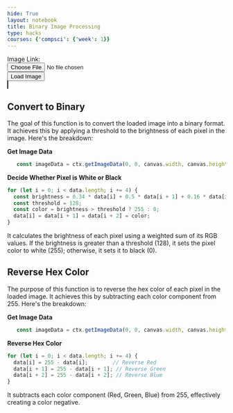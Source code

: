 ```yaml
---
hide: True
layout: notebook
title: Binary Image Processing
type: hacks
courses: {'compsci': {'week': 1}}
---
```


<html lang="en">
<head>
  <meta charset="UTF-8">
  <meta name="viewport" content="width=device-width, initial-scale=1.0">
  <title>Image Processing with JS</title>
</head>
<body>
  <label for="imageLink">Image Link:</label>
  <br>
  <input type="file" id="fileInput" accept="image/*">
  <br>
  <button id="loadButton" style="display: inline;">Load Image</button>
  <br>
  <canvas id="canvas" style="border: 1px solid #000;"></canvas>
  <br>
  <button id="processButton" style="display: none;">Process Image to Binary</button>
  <button id="reverseHexButton" style="display: none;">Reverse Hex Color</button>
  <button id="originalButton" style="display: none;">Show Original Image</button>

  <script>
  document.addEventListener('DOMContentLoaded', function() {
    const canvas = document.getElementById('canvas');
    const ctx = canvas.getContext('2d');
    const loadButton = document.getElementById('loadButton');
    const processButton = document.getElementById('processButton');
    const originalButton = document.getElementById('originalButton');
    const reverseHexButton = document.getElementById('reverseHexButton');
    const fileInput = document.getElementById('fileInput');
    let img = new Image();

    function clearCanvas() {
      ctx.clearRect(0, 0, canvas.width, canvas.height);
    }

    function loadAndDisplayImage() {
      const file = fileInput.files[0];

      if (!file) {
        alert('Please select a file.');
        return;
      }

      clearCanvas();

      const reader = new FileReader();
      reader.onload = function(e) {
        img.onload = function() {
          const targetWidth = 1000;
          const scaleFactor = targetWidth / img.width;
          canvas.width = targetWidth;
          canvas.height = img.height * scaleFactor;
          ctx.drawImage(img, 0, 0, canvas.width, canvas.height);
          processButton.style.display = 'inline';
          reverseHexButton.style.display = 'inline';
          originalButton.style.display = 'none';
        };
        img.src = e.target.result;
      };
      reader.readAsDataURL(file);
    }

    function convertToBinary() {
      const imageData = ctx.getImageData(0, 0, canvas.width, canvas.height);
      const data = imageData.data;
      for (let i = 0; i < data.length; i += 4) {
        const brightness = 0.34 * data[i] + 0.5 * data[i + 1] + 0.16 * data[i + 2];
        const threshold = 128;
        const color = brightness > threshold ? 255 : 0;
        data[i] = data[i + 1] = data[i + 2] = color;
      }
      ctx.putImageData(imageData, 0, 0);
      toggleButtonsAfterProcessing();
    }

    function reverseHexColor() {
      const imageData = ctx.getImageData(0, 0, canvas.width, canvas.height);
      const data = imageData.data;
      for (let i = 0; i < data.length; i += 4) {
        data[i] = 255 - data[i];       // Reverse Red
        data[i + 1] = 255 - data[i + 1]; // Reverse Green
        data[i + 2] = 255 - data[i + 2]; // Reverse Blue
      }
      ctx.putImageData(imageData, 0, 0);
      toggleButtonsAfterProcessing();
    }

    function toggleButtonsAfterProcessing() {
      processButton.style.display = 'none';
      reverseHexButton.style.display = 'none';
      originalButton.style.display = 'inline';
    }

    loadButton.addEventListener('click', loadAndDisplayImage);
    processButton.addEventListener('click', convertToBinary);
    reverseHexButton.addEventListener('click', reverseHexColor);
    originalButton.addEventListener('click', () => {
      if (img.complete && img.src) {
        ctx.drawImage(img, 0, 0, canvas.width, canvas.height);
        processButton.style.display = 'inline';
        reverseHexButton.style.display = 'inline';
        originalButton.style.display = 'none';
      }
    });
  });
</script>
</body>
</html>

## Convert to Binary
The goal of this function is to convert the loaded image into a binary format. It achieves this by applying a threshold to the brightness of each pixel in the image. Here's the breakdown:<br>

**Get Image Data**
```javascript
   const imageData = ctx.getImageData(0, 0, canvas.width, canvas.height);
```
**Decide Whether Pixel is White or Black**
```javascript
for (let i = 0; i < data.length; i += 4) {
  const brightness = 0.34 * data[i] + 0.5 * data[i + 1] + 0.16 * data[i + 2];
  const threshold = 128;
  const color = brightness > threshold ? 255 : 0;
  data[i] = data[i + 1] = data[i + 2] = color;
}
```
It calculates the brightness of each pixel using a weighted sum of its RGB values. If the brightness is greater than a threshold (128), it sets the pixel color to white (255); otherwise, it sets it to black (0).

## Reverse Hex Color
The purpose of this function is to reverse the hex color of each pixel in the loaded image. It achieves this by subtracting each color component from 255. Here's the breakdown:<br>

**Get Image Data**
```javascript
   const imageData = ctx.getImageData(0, 0, canvas.width, canvas.height);
```
**Reverse Hex Color**
```javascript
for (let i = 0; i < data.length; i += 4) {
  data[i] = 255 - data[i];        // Reverse Red
  data[i + 1] = 255 - data[i + 1]; // Reverse Green
  data[i + 2] = 255 - data[i + 2]; // Reverse Blue
}
```
It subtracts each color component (Red, Green, Blue) from 255, effectively creating a color negative.